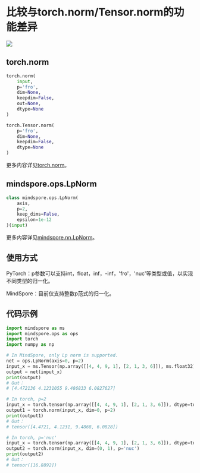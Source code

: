 # 比较与torch.norm/Tensor.norm的功能差异

<a href="https://gitee.com/mindspore/docs/blob/r1.10/docs/mindspore/source_zh_cn/note/api_mapping/pytorch_diff/LpNorm.md" target="_blank"><img src="https://mindspore-website.obs.cn-north-4.myhuaweicloud.com/website-images/r1.9/resource/_static/logo_source.png"></a>

## torch.norm

```python
torch.norm(
    input,
    p='fro',
    dim=None,
    keepdim=False,
    out=None,
    dtype=None
)
```

```python
torch.Tensor.norm(
    p='fro',
    dim=None,
    keepdim=False,
    dtype=None
)
```

更多内容详见[torch.norm](https://pytorch.org/docs/1.5.0/torch.html#torch.norm)。

## mindspore.ops.LpNorm

```python
class mindspore.ops.LpNorm(
    axis,
    p=2,
    keep_dims=False,
    epsilon=1e-12
)(input)
```

更多内容详见[mindspore.nn.LpNorm](https://mindspore.cn/docs/zh-CN/r1.10/api_python/ops/mindspore.ops.LpNorm.html#mindspore.ops.LpNorm)。

## 使用方式

PyTorch：p参数可以支持int，float，inf，-inf，'fro'，'nuc'等类型或值，以实现不同类型的归一化。

MindSpore：目前仅支持整数p范式的归一化。

## 代码示例

```python
import mindspore as ms
import mindspore.ops as ops
import torch
import numpy as np

# In MindSpore, only Lp norm is supported.
net = ops.LpNorm(axis=0, p=2)
input_x = ms.Tensor(np.array([[4, 4, 9, 1], [2, 1, 3, 6]]), ms.float32)
output = net(input_x)
print(output)
# Out：
# [4.472136 4.1231055 9.486833 6.0827627]

# In torch, p=2
input_x = torch.tensor(np.array([[4, 4, 9, 1], [2, 1, 3, 6]]), dtype=torch.float)
output1 = torch.norm(input_x, dim=0, p=2)
print(output1)
# Out：
# tensor([4.4721, 4.1231, 9.4868, 6.0828])

# In torch, p='nuc'
input_x = torch.tensor(np.array([[4, 4, 9, 1], [2, 1, 3, 6]]), dtype=torch.float)
output2 = torch.norm(input_x, dim=(0, 1), p='nuc')
print(output2)
# Out：
# tensor([16.8892])
```
